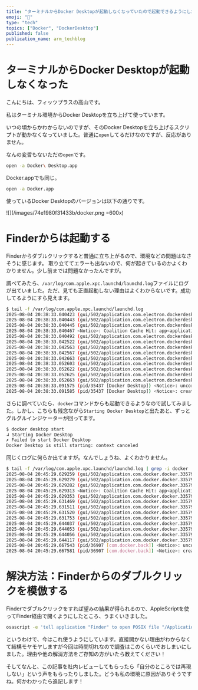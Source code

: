 ```yaml
---
title: "ターミナルからDocker Desktopが起動しなくなっていたので起動できるようにした"
emoji: "🎼"
type: "tech"
topics: ["Docker", "DockerDesktop"]
published: false
publication_name: arm_techblog
---
```


# ターミナルからDocker Desktopが起動しなくなった

こんにちは、フィッツプラスの高山です。

私はターミナル環境からDocker Desktopを立ち上げて使っています。

いつの頃からかわからないのですが、そのDocker Desktopを立ち上げるスクリプトが動かなくなっていました。普通に`open`してるだけなのですが、反応がありません。

なんの変哲もないただの`open`です。

```sh
open -a Docker\ Desktop.app
```

Docker.appでも同じ。

```sh
open -a Docker.app
```

使っているDocker Desktopのバージョンは以下の通りです。

![](/images/74e1980f31433b/docker.png =600x)

# Finderからは起動する

Finderからダブルクリックすると普通に立ち上がるので、環境などの問題はなさそうに感じます。
取り立ててエラーも出ないので、何が起きているのかよくわかりません。少し前までは問題なかったんですが。

調べてみたら、`/var/log/com.apple.xpc.launchd/launchd.log`ファイルにログが出ていました。ただ、見ても正直起動しない理由はよくわからないです。成功してるようにすら見えます。

```sh
$ tail -f /var/log/com.apple.xpc.launchd/launchd.log
2025-08-04 20:38:33.040423 (gui/502/application.com.electron.dockerdesktop.335794064.335794069) <Notice>: internal event: WILL_SPAWN, code = 0
2025-08-04 20:38:33.040443 (gui/502/application.com.electron.dockerdesktop.335794064.335794069) <Notice>: service state: spawn scheduled
2025-08-04 20:38:33.040445 (gui/502/application.com.electron.dockerdesktop.335794064.335794069) <Notice>: service state: spawning
2025-08-04 20:38:33.040467 <Notice>: Coalition Cache Hit: app<application.com.electron.dockerdesktop.335794064.335794069(502)> [15033]
2025-08-04 20:38:33.040492 (gui/502/application.com.electron.dockerdesktop.335794064.335794069) <Notice>: launching: launch job demand
2025-08-04 20:38:33.042522 (gui/502/application.com.electron.dockerdesktop.335794064.335794069 [35437]) <Notice>: xpcproxy spawned with pid 35437
2025-08-04 20:38:33.042563 (gui/502/application.com.electron.dockerdesktop.335794064.335794069 [35437]) <Notice>: internal event: SPAWNED, code = 0
2025-08-04 20:38:33.042567 (gui/502/application.com.electron.dockerdesktop.335794064.335794069 [35437]) <Notice>: service state: xpcproxy
2025-08-04 20:38:33.042663 (gui/502/application.com.electron.dockerdesktop.335794064.335794069 [35437]) <Notice>: internal event: SOURCE_ATTACH, code = 0
2025-08-04 20:38:33.052603 (gui/502/application.com.electron.dockerdesktop.335794064.335794069 [35437]) <Notice>: service state: running
2025-08-04 20:38:33.052622 (gui/502/application.com.electron.dockerdesktop.335794064.335794069 [35437]) <Notice>: internal event: INIT, code = 0
2025-08-04 20:38:33.052625 (gui/502/application.com.electron.dockerdesktop.335794064.335794069 [35437]) <Notice>: job state = running
2025-08-04 20:38:33.052663 (gui/502/application.com.electron.dockerdesktop.335794064.335794069 [35437]) <Notice>: Successfully spawned Docker Desktop[35437] because launch job demand
2025-08-04 20:38:33.091575 (pid/35437 [Docker Desktop]) <Notice>: uncorking exec source upfront
2025-08-04 20:38:33.091585 (pid/35437 [Docker Desktop]) <Notice>: created
```

さらに調べていたら、`docker`コマンドからも起動できるようなので試してみました。しかし、こちらも残念ながら`Starting Docker Desktop`と出たあと、ずっとグルグルインジケーターが回ってます。

```sh
$ docker desktop start
⠼ Starting Docker Desktop
✗ Failed to start Docker Desktop
Docker Desktop is still starting: context canceled
```

同じくログに何らか出てますが。なんでしょうね、よくわかりません。

```sh
$ tail -f /var/log/com.apple.xpc.launchd/launchd.log | grep -i docker
2025-08-04 20:45:29.629259 (gui/502/application.com.docker.docker.335794051.335794366) <Notice>: internal event: WILL_SPAWN, code = 0
2025-08-04 20:45:29.629279 (gui/502/application.com.docker.docker.335794051.335794366) <Notice>: service state: spawn scheduled
2025-08-04 20:45:29.629282 (gui/502/application.com.docker.docker.335794051.335794366) <Notice>: service state: spawning
2025-08-04 20:45:29.629313 <Notice>: Coalition Cache Hit: app<application.com.docker.docker.335794051.335794366(502)> [1317]
2025-08-04 20:45:29.629353 (gui/502/application.com.docker.docker.335794051.335794366) <Notice>: launching: launch job demand
2025-08-04 20:45:29.631469 (gui/502/application.com.docker.docker.335794051.335794366 [36907]) <Notice>: xpcproxy spawned with pid 36907
2025-08-04 20:45:29.631511 (gui/502/application.com.docker.docker.335794051.335794366 [36907]) <Notice>: internal event: SPAWNED, code = 0
2025-08-04 20:45:29.631520 (gui/502/application.com.docker.docker.335794051.335794366 [36907]) <Notice>: service state: xpcproxy
2025-08-04 20:45:29.631753 (gui/502/application.com.docker.docker.335794051.335794366 [36907]) <Notice>: internal event: SOURCE_ATTACH, code = 0
2025-08-04 20:45:29.644037 (gui/502/application.com.docker.docker.335794051.335794366 [36907]) <Notice>: service state: running
2025-08-04 20:45:29.644053 (gui/502/application.com.docker.docker.335794051.335794366 [36907]) <Notice>: internal event: INIT, code = 0
2025-08-04 20:45:29.644056 (gui/502/application.com.docker.docker.335794051.335794366 [36907]) <Notice>: job state = running
2025-08-04 20:45:29.644117 (gui/502/application.com.docker.docker.335794051.335794366 [36907]) <Notice>: Successfully spawned com.docker.backend[36907] because launch job demand
2025-08-04 20:45:29.667543 (pid/36907 [com.docker.back]) <Notice>: uncorking exec source upfront
2025-08-04 20:45:29.667581 (pid/36907 [com.docker.back]) <Notice>: created
```

# 解決方法：Finderからのダブルクリックを模倣する

Finderでダブルクリックをすれば望みの結果が得られるので、AppleScriptを使ってFinder経由で開くようにしたところ、うまくいきました。

```sh
osascript -e 'tell application "Finder" to open POSIX file "/Applications/Docker.app"'
```

というわけで、今はこれ使うようにしています。直接開かない理由がわからなくて結構モヤモヤしますが今回は時間切れなので調査はこのくらいでおしまいにしました。理由や他の解消方法をご存知の方がいたら教えてください！

そしてなんと、この記事を社内レビューしてもらったら「自分のところでは再現しない」という声をもらったりしました。どうも私の環境に原因がありそうですね。何かわかったら追記します！

